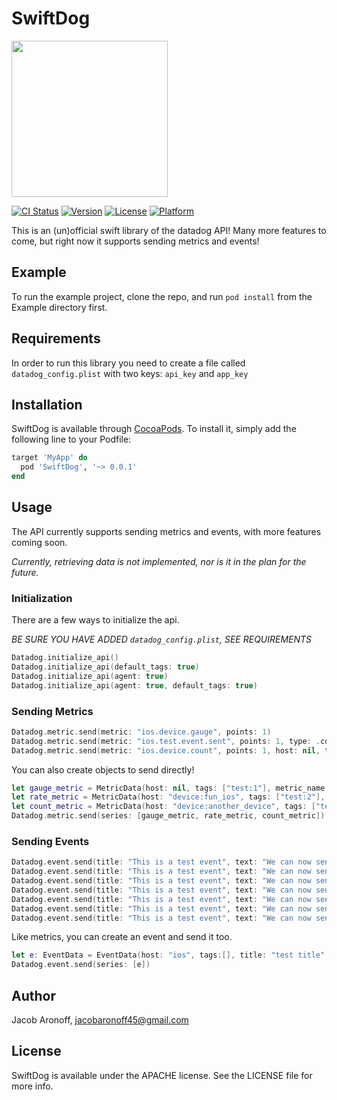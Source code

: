 # SwiftDog

<img src="https://github.com/jaronoff97/SwiftDog/blob/master/bits-swift-lightbg.svg" width="250">

[![CI Status](https://travis-ci.org/jaronoff97/SwiftDog.svg?branch=master)](https://travis-ci.org/jaronoff97/SwiftDog)
[![Version](https://img.shields.io/cocoapods/v/SwiftDog.svg?style=flat)](https://cocoapods.org/pods/SwiftDog)
[![License](https://img.shields.io/cocoapods/l/SwiftDog.svg?style=flat)](https://cocoapods.org/pods/SwiftDog)
[![Platform](https://img.shields.io/cocoapods/p/SwiftDog.svg?style=flat)](https://cocoapods.org/pods/SwiftDog)

This is an (un)official swift library of the datadog API! Many more features to come, but right now it supports sending metrics and events!

## Example

To run the example project, clone the repo, and run `pod install` from the Example directory first.

## Requirements

In order to run this library you need to create a file called `datadog_config.plist` with two keys: `api_key` and `app_key`

## Installation

SwiftDog is available through [CocoaPods](https://cocoapods.org). To install
it, simply add the following line to your Podfile:

```ruby
target 'MyApp' do
  pod 'SwiftDog', '~> 0.0.1'
end
```

## Usage

The API currently supports sending metrics and events, with more features coming soon. 

*Currently, retrieving data is not implemented, nor is it in the plan for the future.* 

### Initialization

There are a few ways to initialize the api.

*BE SURE YOU HAVE ADDED `datadog_config.plist`, SEE REQUIREMENTS*
```swift
Datadog.initialize_api()
Datadog.initialize_api(default_tags: true)
Datadog.initialize_api(agent: true)
Datadog.initialize_api(agent: true, default_tags: true)
```

### Sending Metrics
```swift
Datadog.metric.send(metric: "ios.device.gauge", points: 1)
Datadog.metric.send(metric: "ios.test.event.sent", points: 1, type: .count(1))
Datadog.metric.send(metric: "ios.device.count", points: 1, host: nil, tags: ["device:test_device"], type: .count(1))
```

You can also create objects to send directly!
```swift
let gauge_metric = MetricData(host: nil, tags: ["test:1"], metric_name:"test.metric1", type: MetricData.MetricType.gauge, points: [DataPoint(timestamp: TimeInterval(1525377826.2537289), value: 1)])
let rate_metric = MetricData(host: "device:fun_ios", tags: ["test:2"], metric_name:"test.metric2", type: MetricData.MetricType.rate(10), points: [DataPoint(timestamp: TimeInterval(1525377828.2537289), value: 2)])
let count_metric = MetricData(host: "device:another_device", tags: ["test:3"], metric_name:"test.metric3", type: MetricData.MetricType.count(100), points: [DataPoint(timestamp: TimeInterval(1525377820.2537289), value: 3)])
Datadog.metric.send(series: [gauge_metric, rate_metric, count_metric])
```

### Sending Events
```swift
Datadog.event.send(title: "This is a test event", text: "We can now send events from an iOS device!")
Datadog.event.send(title: "This is a test event", text: "We can now send events from an iOS device!", tags: ["method:hello"])
Datadog.event.send(title: "This is a test event", text: "We can now send events from an iOS device!", tags: ["method:hello"], date_happened: Data.currentDate())
Datadog.event.send(title: "This is a test event", text: "We can now send events from an iOS device!", tags: ["method:hello"], date_happened: Data.currentDate(), priority: .low)
Datadog.event.send(title: "This is a test event", text: "We can now send events from an iOS device!", tags: ["method:hello"], date_happened: Data.currentDate(), priority: .normal, alert_type: .error)
Datadog.event.send(title: "This is a test event", text: "We can now send events from an iOS device!", tags: ["method:hello"], date_happened: Data.currentDate(), priority: .normal, alert_type: .error, aggregation_key: "host")
Datadog.event.send(title: "This is a test event", text: "We can now send events from an iOS device!", tags: ["method:hello"], date_happened: Data.currentDate(), priority: .normal, alert_type: .error, aggregation_key: "host", source_type_name: "mobile")
```

Like metrics, you can create an event and send it too.
```swift
let e: EventData = EventData(host: "ios", tags:[], title: "test title", text: "test text", date_happened: 1525412871, priority: .normal, alert_type: .info, aggregation_key: nil, source_type_name: nil)
Datadog.event.send(series: [e])
```

## Author

Jacob Aronoff, jacobaronoff45@gmail.com

## License

SwiftDog is available under the APACHE license. See the LICENSE file for more info.



